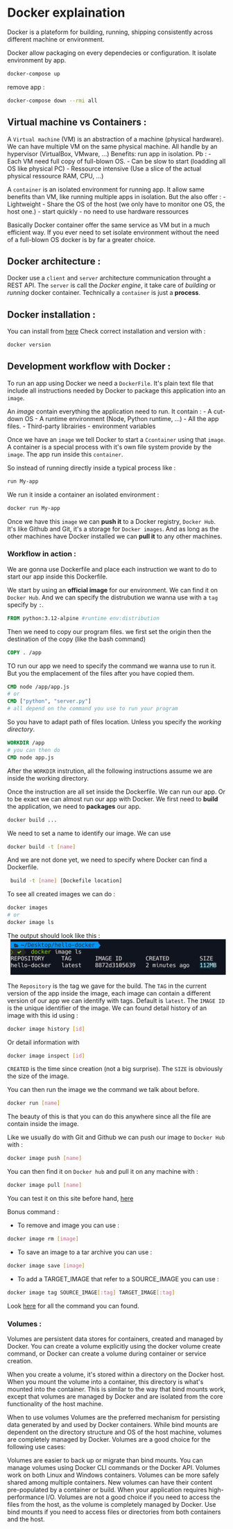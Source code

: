 # Docker explaination 
Docker is a plateform for building, running, shipping consistently across different machine or environment.

Docker allow packaging on every dependecies or configuration.
It isolate environment by app.


```bash
docker-compose up
```

remove app : 
```bash
docker-compose down --rmi all
```


## Virtual machine vs Containers :

A `Virtual machine` (VM) is an abstraction of a machine (physical hardware).
We can have multiple VM on the same physical machine. All handle by an hypervisor (VirtualBox, VMware, ...)
Benefits: run app in isolation.
Pb : - Each VM need full copy of full-blown OS.
     - Can be slow to start (loadding all OS like physical PC)
     - Ressource intensive (Use a slice of the actual physical ressource RAM, CPU, ...)


A `container` is an isolated environment for running app.
It allow same benefits than VM, like running multiple apps in isolation.
But the also offer : - Lightweight 
                     - Share the OS of the host (we only have to monitor one OS, the host one.)
                     - start quickly 
                     - no need to use hardware ressources

Basically Docker container offer the same service as VM but in a much efficient way. If you ever need to set isolate environment without the need of a full-blown OS docker is by far a greater choice.


## Docker architecture :

Docker use a `client` and `server` architecture communication throught a REST API. 
The `server` is call the *Docker engine*, it take care of *building* or *running* docker container. Technically a `container` is just a **process**.


## Docker installation : 

You can install from [here](https://docs.docker.com/get-started/get-docker/)
Check correct installation and version with : 
```bash
docker version
```

## Development workflow with Docker : 

To run an app using Docker we need a `DockerFile`. It's plain text file that include all instructions needed by Docker to package this application into an `image`.

An *image* contain everything the application need to run.
It contain : - A cut-down OS
             - A runtime environment (Node, Python runtime, ...)
             - All the app files.
             - Third-party librairies
             - environment variables 


Once we have an `image` we tell Docker to start a `Ccontainer` using that `image`. A container is a special process with it's own file system provide by the `image`. The app run inside this `container`.

So instead of running directly inside a typical process like : 
```bash 
run My-app
```
We run it inside a container an isolated environment : 
```bash
docker run My-app
```

Once we have this `image` we can **push it** to a Docker registry, `Docker Hub`. It's like Github and Git, it's a storage for `Docker images`. And as long as the other machines have Docker installed we can **pull it** to any other machines. 


### Workflow in action :
 
We are gonna use Dockerfile and place each instruction we want to do to start our app inside this Dockerfile.

We start by using an **official image** for our environment. We can find it on `Docker Hub`. And we can specify the distrubution we wanna use with a `tag` specify by `:`.
```Dockerfile
FROM python:3.12-alpine #runtime env:distribution
```
 
Then we need to copy our program files. we first set the origin then the destination of the copy (like the bash command)
```Dockerfile
COPY . /app
```

TO run our app we need to specify the command we wanna use to run it. But you the emplacement of the files after you have copied them.
```Dockerfile 
CMD node /app/app.js 
# or 
CMD ["python", "server.py"] 
# all depend on the command you use to run your program
```

So you have to adapt path of files location. Unless you specify the *working directory*.
```Dockerfile 
WORKDIR /app 
# you can then do 
CMD node app.js 
```
After the `WORKDIR` instrution, all the following instructions assume we are inside the working directory.

Once the instruction are all set inside the Dockerfile. We can run our app. Or to be exact we can almost run our app with Docker.
We first need to **build** the application, we need to **packages** our app.
```bash
docker build ...
``` 
We need to set a name to identify our image. We can use 
```bash
docker build -t [name]
```
And we are not done yet, we need to specify where Docker can find a Dockerfile.
```bash
 build -t [name] [Dockefile location]
```
To see all created images we can do : 
```bash
docker images
# or 
docker image ls 
```
The output should look like this : 
![docker image ls ouput](./docker-concept-img/docker-concept-img1.png)

The `Repository` is the tag we gave for the build.
The `TAG` in the current version of the app inside the image, each image can contain a different version of our app we can identify with tags. Default is `latest`.
The `IMAGE ID` is the unique identifier of the image.
We can found detail history of an image with this id using : 
```bash
docker image history [id]
```
Or detail information with 
```bash
docker image inspect [id]
```

`CREATED` is the time since creation (not a big surprise).
The `SIZE` is obviously the size of the image.

You can then run the image we the command we talk about before.
```bash
docker run [name]
```
The beauty of this is that you can do this anywhere since all the file are contain inside the image.

Like we usually do with Git and Github we can push our image to `Docker Hub` with : 
```bash 
docker image push [name]
```

You can then find it on `Docker hub` and pull it on any machine with : 
```bash 
docker image pull [name]
```

You can test it on this site before hand, [here](https://labs.play-with-docker.com/)



Bonus command : 
- To remove and image you can use : 
```bash 
docker image rm [image]
```
- To save an image to a tar archive you can use : 
```bash 
docker image save [image]
```
- To add a TARGET_IMAGE that refer to a SOURCE_IMAGE you can use :
```bash
docker image tag SOURCE_IMAGE[:tag] TARGET_IMAGE[:tag]  
```

Look [here](https://docs.docker.com/reference/cli/docker/) for all the command you can found.
 
### Volumes : 

Volumes are persistent data stores for containers, created and managed by Docker. You can create a volume explicitly using the docker volume create command, or Docker can create a volume during container or service creation.

When you create a volume, it's stored within a directory on the Docker host. When you mount the volume into a container, this directory is what's mounted into the container. This is similar to the way that bind mounts work, except that volumes are managed by Docker and are isolated from the core functionality of the host machine.

When to use volumes
Volumes are the preferred mechanism for persisting data generated by and used by Docker containers. While bind mounts are dependent on the directory structure and OS of the host machine, volumes are completely managed by Docker. Volumes are a good choice for the following use cases:

Volumes are easier to back up or migrate than bind mounts.
You can manage volumes using Docker CLI commands or the Docker API.
Volumes work on both Linux and Windows containers.
Volumes can be more safely shared among multiple containers.
New volumes can have their content pre-populated by a container or build.
When your application requires high-performance I/O.
Volumes are not a good choice if you need to access the files from the host, as the volume is completely managed by Docker. Use bind mounts if you need to access files or directories from both containers and the host.

